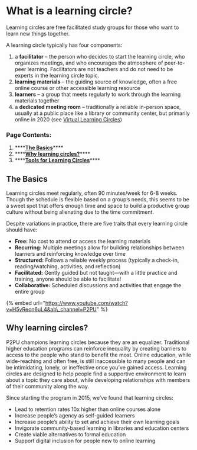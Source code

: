 # What is a learning circle?

Learning circles are free facilitated study groups for those who want to learn new things together. 

A learning circle typically has four components:

1. a **facilitator** – the person who decides to start the learning circle, who organizes meetings, and who encourages the atmosphere of peer-to-peer learning. Facilitators are not teachers and do not need to be experts in the learning circle topic. 
2. **learning materials** – the guiding source of knowledge, often a free online course or other accessible learning resource
3. **learners** – a group that meets regularly to work through the learning materials together
4. a **dedicated meeting room** – traditionally a reliable in-person space, usually at a public place like a library or community center, but primarily online in 2020 \(see [Virtual Learning Circles](virtual-learning-circles.md)\)

### **Page Contents:**

1. \*\*\*\*[**The Basics**](learning-circles-1.md#the-basics)\*\*\*\*
2. \*\*\*\*[**Why learning circles?**](learning-circles-1.md#why-learning-circles)\*\*\*\*
3. \*\*\*\*[**Tools for Learning Circles**](learning-circles-1.md#tools-for-learning-circles)\*\*\*\*

## **The Basics**

Learning circles meet regularly, often 90 minutes/week for 6-8 weeks. Though the schedule is flexible based on a group’s needs, this seems to be a sweet spot that offers enough time and space to build a productive group culture without being alienating due to the time commitment.

Despite variations in practice, there are five traits that every learning circle should have:

* **Free:** No cost to attend or access the learning materials
* **Recurring:** Multiple meetings allow for building relationships between learners and reinforcing knowledge over time
* **Structured:** Follows a reliable weekly process \(typically a check-in, reading/watching, activities, and reflection\)
* **Facilitated:** Gently guided but not taught—with a little practice and training, anyone should be able to facilitate! 
* **Collaborative:** Scheduled discussions and activities that engage the entire group

{% embed url="https://www.youtube.com/watch?v=H5vReon6uL4&ab\_channel=P2PU" %}

## Why learning circles?

P2PU champions learning circles because they are an equalizer. Traditional higher education programs can reinforce inequality by creating barriers to access to the people who stand to benefit the most. Online education, while wide-reaching and often free, is still inaccessible to many people and can be intimidating, lonely, or ineffective once you’ve gained access. Learning circles are designed to help people find a supportive environment to learn about a topic they care about, while developing relationships with members of their community along the way. 

Since starting the program in 2015, we’ve found that learning circles:

* Lead to retention rates 10x higher than online courses alone
* Increase people’s agency as self-guided learners
* Increase people’s ability to set and achieve their own learning goals
* Invigorate community-based learning in libraries and education centers
* Create viable alternatives to formal education
* Support digital inclusion for people new to online learning

